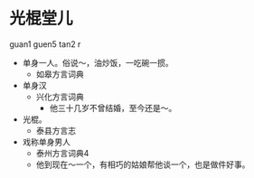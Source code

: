 # 光棍堂儿
guan1 guen5 tan2 r
+ 单身一人。俗说～，油炒饭，一吃碗一掼。
  * 如皋方言词典
+ 单身汉
  * 兴化方言词典
    - 他三十几岁不曾结婚，至今还是～。
+ 光棍。
  * 泰县方言志
+ 戏称单身男人
  * 泰州方言词典4
  - 他到现在～一个，有相巧的姑娘帮他谈一个，也是做件好事。
